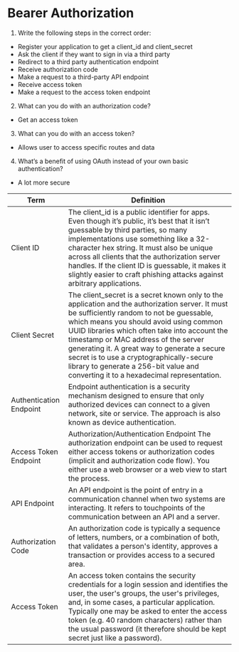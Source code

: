 # Bearer Authorization

1. Write the following steps in the correct order:
* Register your application to get a client_id and client_secret
* Ask the client if they want to sign in via a third party
* Redirect to a third party authentication endpoint
* Receive authorization code
* Make a request to a third-party API endpoint
* Receive access token
* Make a request to the access token endpoint

2. What can you do with an authorization code?

* Get an access token

3. What can you do with an access token?

* Allows user to access specific routes and data

4. What’s a benefit of using OAuth instead of your own basic authentication?

* A lot more secure


|Term| Definition|
|----|-----------|
|Client ID| The client_id is a public identifier for apps. Even though it’s public, it’s best that it isn’t guessable by third parties, so many implementations use something like a 32-character hex string. It must also be unique across all clients that the authorization server handles. If the client ID is guessable, it makes it slightly easier to craft phishing attacks against arbitrary applications.|
|Client Secret| The client_secret is a secret known only to the application and the authorization server. It must be sufficiently random to not be guessable, which means you should avoid using common UUID libraries which often take into account the timestamp or MAC address of the server generating it. A great way to generate a secure secret is to use a cryptographically-secure library to generate a 256-bit value and converting it to a hexadecimal representation.|
|Authentication Endpoint| Endpoint authentication is a security mechanism designed to ensure that only authorized devices can connect to a given network, site or service. The approach is also known as device authentication.|
|Access Token Endpoint| Authorization/Authentication Endpoint The authorization endpoint can be used to request either access tokens or authorization codes (implicit and authorization code flow). You either use a web browser or a web view to start the process.|
|API Endpoint| An API endpoint is the point of entry in a communication channel when two systems are interacting. It refers to touchpoints of the communication between an API and a server.|
|Authorization Code| An authorization code is typically a sequence of letters, numbers, or a combination of both, that validates a person's identity, approves a transaction or provides access to a secured area.|
|Access Token| An access token contains the security credentials for a login session and identifies the user, the user's groups, the user's privileges, and, in some cases, a particular application. Typically one may be asked to enter the access token (e.g. 40 random characters) rather than the usual password (it therefore should be kept secret just like a password).|
